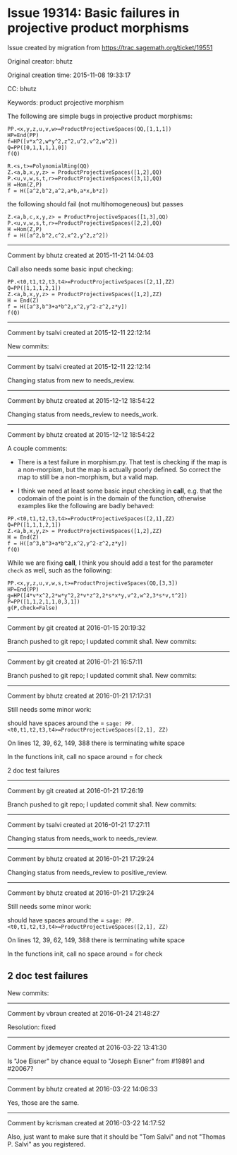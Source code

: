 # Issue 19314: Basic failures in projective product morphisms

Issue created by migration from https://trac.sagemath.org/ticket/19551

Original creator: bhutz

Original creation time: 2015-11-08 19:33:17

CC:  bhutz

Keywords: product projective morphism

The following are simple bugs in projective product morphisms:


```
PP.<x,y,z,u,v,w>=ProductProjectiveSpaces(QQ,[1,1,1])
HP=End(PP)
f=HP([v*x^2,w*y^2,z^2,u^2,v^2,w^2])
Q=PP([0,1,1,1,1,0])
f(Q)
```



```
R.<s,t>=PolynomialRing(QQ)
Z.<a,b,x,y,z> = ProductProjectiveSpaces([1,2],QQ)
P.<u,v,w,s,t,r>=ProductProjectiveSpaces([3,1],QQ)
H =Hom(Z,P)
f = H([a^2,b^2,a^2,a*b,a*x,b*z])
```


the following should fail (not multihomogeneous) but passes

```
Z.<a,b,c,x,y,z> = ProductProjectiveSpaces([1,3],QQ)
P.<u,v,w,s,t,r>=ProductProjectiveSpaces([2,2],QQ)
H =Hom(Z,P)
f = H([a^2,b^2,c^2,x^2,y^2,z^2])
```



---

Comment by bhutz created at 2015-11-21 14:04:03

Call also needs some basic input checking:


```
PP.<t0,t1,t2,t3,t4>=ProductProjectiveSpaces([2,1],ZZ)
Q=PP([1,1,1,2,1])
Z.<a,b,x,y,z> = ProductProjectiveSpaces([1,2],ZZ)
H = End(Z)
f = H([a^3,b^3+a*b^2,x^2,y^2-z^2,z*y])
f(Q)
```



---

Comment by tsalvi created at 2015-12-11 22:12:14

New commits:


---

Comment by tsalvi created at 2015-12-11 22:12:14

Changing status from new to needs_review.


---

Comment by bhutz created at 2015-12-12 18:54:22

Changing status from needs_review to needs_work.


---

Comment by bhutz created at 2015-12-12 18:54:22

A couple comments:

- There is a test failure in morphism.py. That test is checking if the map is a non-morpism, but the map is actually poorly defined. So correct the map to still be a non-morphism, but a valid map.

- I think we need at least some basic input checking in __call__, e.g. that the codomain of the point is in the domain of the function, otherwise examples like the following are badly behaved:


```
PP.<t0,t1,t2,t3,t4>=ProductProjectiveSpaces([2,1],ZZ)
Q=PP([1,1,1,2,1])
Z.<a,b,x,y,z> = ProductProjectiveSpaces([1,2],ZZ)
H = End(Z)
f = H([a^3,b^3+a*b^2,x^2,y^2-z^2,z*y])
f(Q)
```


While we are fixing __call__, I think you should add a test for the parameter `check` as well, such as the following:


```
PP.<x,y,z,u,v,w,s,t>=ProductProjectiveSpaces(QQ,[3,3])
HP=End(PP)
g=HP([4*v*x^2,2*w*y^2,2*v*z^2,2*s*x*y,v^2,w^2,3*s*v,t^2])
P=PP([1,1,2,1,1,0,3,1])
g(P,check=False)
```



---

Comment by git created at 2016-01-15 20:19:32

Branch pushed to git repo; I updated commit sha1. New commits:


---

Comment by git created at 2016-01-21 16:57:11

Branch pushed to git repo; I updated commit sha1. New commits:


---

Comment by bhutz created at 2016-01-21 17:17:31

Still needs some minor work:

should have spaces around the =
`sage: PP.<t0,t1,t2,t3,t4>=ProductProjectiveSpaces([2,1], ZZ)`


On lines 12, 39, 62, 149, 388 there is terminating white space

In the functions init, call no space around = for check

2 doc test failures


---

Comment by git created at 2016-01-21 17:26:19

Branch pushed to git repo; I updated commit sha1. New commits:


---

Comment by tsalvi created at 2016-01-21 17:27:11

Changing status from needs_work to needs_review.


---

Comment by bhutz created at 2016-01-21 17:29:24

Changing status from needs_review to positive_review.


---

Comment by bhutz created at 2016-01-21 17:29:24

Still needs some minor work:

should have spaces around the =
`sage: PP.<t0,t1,t2,t3,t4>=ProductProjectiveSpaces([2,1], ZZ)`


On lines 12, 39, 62, 149, 388 there is terminating white space

In the functions init, call no space around = for check

2 doc test failures
----
New commits:


---

Comment by vbraun created at 2016-01-24 21:48:27

Resolution: fixed


---

Comment by jdemeyer created at 2016-03-22 13:41:30

Is "Joe Eisner" by chance equal to "Joseph Eisner" from #19891 and #20067?


---

Comment by bhutz created at 2016-03-22 14:06:33

Yes, those are the same.


---

Comment by kcrisman created at 2016-03-22 14:17:52

Also, just want to make sure that it should be "Tom Salvi" and not "Thomas P. Salvi" as you registered.

